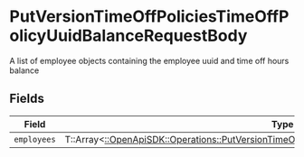 # PutVersionTimeOffPoliciesTimeOffPolicyUuidBalanceRequestBody

A list of employee objects containing the employee uuid and time off hours balance


## Fields

| Field                                                                                                                                                                                   | Type                                                                                                                                                                                    | Required                                                                                                                                                                                | Description                                                                                                                                                                             |
| --------------------------------------------------------------------------------------------------------------------------------------------------------------------------------------- | --------------------------------------------------------------------------------------------------------------------------------------------------------------------------------------- | --------------------------------------------------------------------------------------------------------------------------------------------------------------------------------------- | --------------------------------------------------------------------------------------------------------------------------------------------------------------------------------------- |
| `employees`                                                                                                                                                                             | T::Array<[::OpenApiSDK::Operations::PutVersionTimeOffPoliciesTimeOffPolicyUuidBalanceEmployees](../../models/operations/putversiontimeoffpoliciestimeoffpolicyuuidbalanceemployees.md)> | :heavy_minus_sign:                                                                                                                                                                      | N/A                                                                                                                                                                                     |